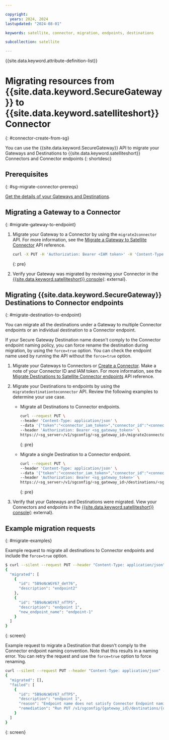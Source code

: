 ```yaml
---

copyright:
  years: 2024, 2024
lastupdated: "2024-08-01"

keywords: satellite, connector, migration, endpoints, destinations

subcollection: satellite

---
```


{{site.data.keyword.attribute-definition-list}}


# Migrating resources from {{site.data.keyword.SecureGateway}} to {{site.data.keyword.satelliteshort}} Connector
{: #connector-create-from-sg}

You can use the {{site.data.keyword.SecureGateway}} API to migrate your Gateways and Destinations to {{site.data.keyword.satelliteshort}} Connectors and Connector endpoints
{: shortdesc}

## Prerequisites
{: #sg-migrate-connector-prereqs}

[Get the details of your Gateways and Destinations](/docs/SecureGateway?topic=SecureGateway-dep-gather-sg-details).

## Migrating a Gateway to a Connector
{: #migrate-gateway-to-endpoint}

1. Migrate your Gateway to a Connector by using the `migrate2connector` API. For more information, see the [Migrate a Gateway to Satellite Connector](/apidocs/secure-gateway-v2#migratetoconnector) API reference.
    ```sh
    curl -X PUT -H 'Authorization: Bearer <IAM token>' -H 'Content-Type: application/json' -d '{ "connector_id": "A2FbRFtwNfatanQRLjrujBKmVmfOk7NjXYZIWAoVLNfd1PTXJ93aH3J", "token" : "iam_token" }' 'https://sgmanager.us-south.securegateway.cloud.ibm.com/v1/sgconfig/{gateway_id}/migrate2connector'
    ```
    {: pre}

1. Verify your Gateway was migrated by reviewing your Connector in the [{{site.data.keyword.satelliteshort}} console](https://cloud.ibm.com/satellite/locations){: external}.


## Migrating {{site.data.keyword.SecureGateway}} Destinations to Connector endpoints
{: #migrate-destination-to-endpoint}

You can migrate all the destinations under a Gateway to multiple Connector endpoints or an individual destination to a Connector endpoint.

If your Secure Gateway Destination name doesn't comply to the Connector endpoint naming policy, you can force rename the destination during migration, by using the `force=true` option. You can check the endpoint name used by running the API without the `force=true` option.

1. Migrate your Gateways to Connectors or [Create a Connector](/docs/satellite?topic=satellite-create-connector&interface=ui). Make a note of your Connector ID and IAM token. For more information, see the [Migrate Destinations to Satellite Connector endpoints](/apidocs/secure-gateway-v2#migratedestinationtoconnector) API reference.

1. Migrate your Destinations to endpoints by using the `migratedestinationtoconnector` API. Review the following examples to determine your use case.

    * Migrate all Destinations to Connector endpoints.
        ```sh
        curl --request PUT \
        --header 'Content-Type: application/json' \
        --data '{"token":"<connector_iam_token>","connector_id":"<connector_id>"}' \
        --header 'Authorization: Bearer <sg_gateway_token>' \
        https://<sg_server>/v1/sgconfig/<sg_gateway_id>/migrate2connector
        ```
        {: pre}


    * Migrate a single Destination to a Connector endpoint.
        ```sh
        curl --request PUT \
        --header 'Content-Type: application/json' \
        --data '{"token":"<connector_iam_token>","connector_id":"<connector_id>"}' \
        --header 'Authorization: Bearer <sg_gateway_token>' \
        https://<sg_server>/v1/sgconfig/<sg_gateway_id>/destinations/<sg_destination_id>/migrate2connector
        ```
        {: pre}

1. Verify that your Gateways and Destinations were migrated. View your Connectors and endpoints in the [{{site.data.keyword.satelliteshort}} console](https://cloud.ibm.com/satellite/locations){: external}.

## Example migration requests
{: #migrate-examples}

Example request to migrate all destinations to Connector endpoints and include the `force=true` option.
```sh
$ curl --silent --request PUT --header "Content-Type: application/json" --data "{\"region\":\"stage-south\",\"token\":\"${CONNECTOR_TOKEN}\",\"connector_id\":\"${CONNECTOR_ID}\"}" --header "Authorization: Bearer ${SG_GATEWAY_TOKEN}" "https://sgmanager.us-south.securegateway.test.cloud.ibm.com/v1/sgconfig/${SG_GATEWAY_ID}/migrate2connector?force=true" | jq
{
  "migrated": [
    {
      "id": "5B9oNcWGY67_deY76",
      "description": "endpoint2"
    },
    {
      "id": "5B9oNcWGY67_nfTP5",
      "description": "endpoint 1",
      "new_endpoint_name": "endpoint-1"
    }
  ]
}
```
{: screen}

Example request to migrate a Destination that doesn't comply to the Connector endpoint naming convention. Note that this results in a naming error. You can retry the request and use the `force=true` option to force renaming.
```sh
curl --silent --request PUT --header "Content-Type: application/json" --data "{\"region\":\"stage-south\",\"token\":\"${CONNECTOR_TOKEN}\",\"connector_id\":\"${CONNECTOR_ID}\"}" --header "Authorization: Bearer ${SG_GATEWAY_TOKEN}" "https://sgmanager.us-south.securegateway.test.cloud.ibm.com/v1/sgconfig/${SG_GATEWAY_ID}/destinations/5B9oNcWGY67_nfTP5/migrate2connector" | jq
{
  "migrated": [],
  "failed": [
    {
      "id": "5B9oNcWGY67_nfTP5",
      "description": "endpoint 1",
      "reason": "Endpoint name does not satisfy Connector Endpoint naming policy. Endpoint names must start with a letter and end with an alphanumeric character, can contain letters, numbers, and hyphen (-), and must be 63 characters or fewer.",
      "remediation": "Run PUT /v1/sgconfig/{gateway_id}/destinations/{destination_id}/migrate2connector?force=true API to rename the endpoint to suggested name 'endpoint-1' during migration"
    }
  ]
}
```
{: screen}

